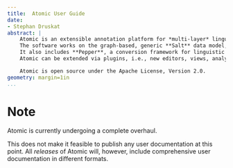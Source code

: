 ```yaml
---
title:  Atomic User Guide
date:
- Stephan Druskat
abstract: |
	Atomic is an extensible annotation platform for *multi-layer* linguistic corpora. It runs on Windows, Linux and Mac OS X.
	The software works on the graph-based, generic **Salt** data model, and therefore can process diverse annotations types.
	It also includes **Pepper**, a conversion framework for linguistic data, which makes it compatible with a large number of linguistic formats.
	Atomic can be extended via plugins, i.e., new editors, views, analysis or processing components can be added to the platform.

	Atomic is open source under the Apache License, Version 2.0.
geometry: margin=1in
...
```


# Note

Atomic is currently undergoing a complete overhaul.

This does not make it feasible to publish any user documentation at this point. All *releases* of Atomic will, however, include comprehensive user documentation in different formats.